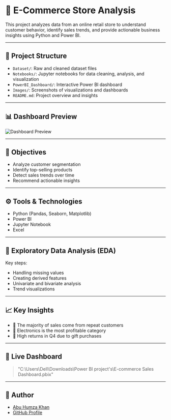 # 🛒 E-Commerce Store Analysis

This project analyzes data from an online retail store to understand customer behavior, identify sales trends, and provide actionable business insights using Python and Power BI.

---

## 📂 Project Structure

- `Dataset/`: Raw and cleaned dataset files
- `Notebooks/`: Jupyter notebooks for data cleaning, analysis, and visualization
- `PowerBI_Dashboard/`: Interactive Power BI dashboard
- `Images/`: Screenshots of visualizations and dashboards
- `README.md`: Project overview and insights

---

## 📊 Dashboard Preview

![Dashboard Preview]([Images/dashboard.png](https://github.com/AbuHumzaKhan/E-Commerce-Store-Analysis/blob/main/E-commerce%20Sales%20Dashboard.pbix))

---

## 📌 Objectives

- Analyze customer segmentation
- Identify top-selling products
- Detect sales trends over time
- Recommend actionable insights

---

## ⚙️ Tools & Technologies

- Python (Pandas, Seaborn, Matplotlib)
- Power BI
- Jupyter Notebook
- Excel

---

## 🧪 Exploratory Data Analysis (EDA)

Key steps:
- Handling missing values
- Creating derived features
- Univariate and bivariate analysis
- Trend visualizations

---

## 📈 Key Insights

- 🔹 The majority of sales come from repeat customers
- 🔹 Electronics is the most profitable category
- 🔹 High returns in Q4 due to gift purchases

---

## 🔗 Live Dashboard

> "C:\Users\Dell\Downloads\Power BI project's\E-commerce Sales Dashboard.pbix"

---

## 🙌 Author

- [Abu Humza Khan]([https://www.linkedin.com/in/your-profile/](https://www.linkedin.com/in/abu-humza-khan/))
- [GitHub Profile]([https://github.com/your-username](https://github.com/AbuHumzaKhan))



